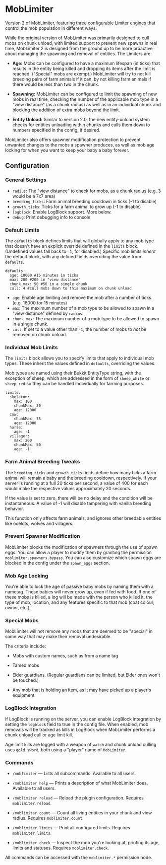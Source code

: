 MobLimiter
===========

Version 2 of MobLimiter, featuring three configurable Limiter engines that control the mob population in different ways.

While the original version of MobLimiter was primarily designed to cull mobs on chunk unload, with limited support to
prevent new spawns in real time, MobLimiter 2 is designed from the ground up to be more proactive about managing the
spawning and removal of entities. The Limiters are:

* **Age:** Mobs can be configured to have a maximum lifespan (in ticks) that results in the entity being killed and
dropping its items after the limit is reached. ("Special" mobs are exempt.) MobLimiter will try to not kill breeding
pairs of farm animals if it can, by not killing farm animals if there would be less than two in the chunk.

* **Spawning:** MobLimiter can be configured to limit the spawning of new mobs in real time, checking the number of the
applicable mob type in a "view distance" (as a chunk radius) as well as in an individual chunk and blocking the addition
of extra mobs beyond the limit.

* **Entity Unload:** Similar to version 2.0, the new entity-unload system checks for entities unloading within chunks and culls them down to numbers specified in the config, if desired.

MobLimiter also offers spawner modification protection to prevent unwanted changes to the mobs a spawner produces, as well as mob age locking for when you want to keep your baby a baby forever.

Configuration
-------------

### General Settings

* `radius`: The "view distance" to check for mobs, as a chunk radius (e.g. 3 would be a 7x7 area)
* `breeding_ticks`: Farm animal breeding cooldown in ticks (-1 to disable)
* `growth_ticks`: Ticks for a farm animal to grow up (-1 to disable)
* `logblock`: Enable LogBlock support. More below.
* `debug`: Print debugging info to console


### Default Limits

The `defaults` block defines limits that will globally apply to any mob type that doesn't have an explicit override
defined in the `limits` block. (Undefined values fall back to `-1`, for disabled.) Specific mob limits *inherit* the
default block, with any defined fields overriding the value from `defaults`.

```
defaults:
  age: 18000 #15 minutes in ticks
  max: 200 #200 in "view distance"
  chunk_max: 50 #50 in a single chunk
  cull: 4 #cull mobs down to this maximum on chunk unload
```

* `age`: Enable age limiting and remove the mob after a number of ticks. (e.g. 18000 for 15 minutes)
* `max`: The maximum number of a mob type to be allowed to spawn in a "view distance" defined by `radius`.
* `chunk_max`: The maximum number of a mob type to be allowed to spawn in a single chunk.
* `cull`: If set to a value other than `-1`, the number of mobs to *not* be removed on chunk unload.


### Individual Mob Limits

The `limits` block allows you to specify limits that apply to individual mob types. These inherit the values defined in
`defaults`, overriding the values.

Mob types are named using their Bukkit EntityType string, with the exception of sheep, which are addressed in the form of `sheep_white` or `sheep_red` so they can be handled individually for farming purposes.

```
limits:
  skeleton:
    max: 100
    chunkMax: 30
    age: 12000
  cow:
    chunkMax: 75
    age: 12000
  horse:
    age: -1
  villager:
    max: 200
    chunkMax: 50
    age: -1
```


### Farm Animal Breeding Tweaks

The `breeding_ticks` and `growth_ticks` fields define how many ticks a farm animal will remain a baby and the breeding 
cooldown, respectively. If your server is running at a full 20 ticks per second, a value of 400 for each would make
the respective values approximately 20 seconds.

If the value is set to zero, there will be no delay and the condition will be instantaneous. A value of -1 will disable
tampering with vanilla breeding behavior.

This function only affects farm animals, and ignores other breedable entities like ocelots, wolves and villagers.

### Prevent Spawner Modification

MobLimiter blocks the modification of spawners through the use of spawn eggs. You can allow a player to modify them by
granting the permission `moblimiter.spawners.bypass`. You can also customize which spawn eggs are blocked in the config
under the `spawn_eggs` section.

### Mob Age Locking

You're able to lock the age of passive baby mobs by naming them with a nametag. These babies will never grow up, even
if fed with food. If one of these mobs is killed, a log will be made with the person who killed it, the type of mob,
location, and any features specific to that mob (coat colour, owner, etc.).

### Special Mobs

MobLimiter will not remove any mobs that are deemed to be "special" in some way that may make their removal undesirable.

The criteria include:

* Mobs with custom names, such as from a name tag
 
* Tamed mobs

* Elder guardians. (Regular guardians can be limited, but Elder ones won't be touched.)

* Any mob that is holding an item, as it may have picked up a player's equipment.


### LogBlock Integration

If LogBlock is running on the server, you can enable LogBlock integration by setting the `logblock` field to true in the
 config file. When enabled, mob removals will be tracked as kills in LogBlock when MobLimiter performs a chunk unload 
 cull or age limit kill.

Age limit kills are logged with a weapon of `watch` and chunk unload culling uses `gold sword`, both using a "player" 
name of `MobLimiter`.


### Commands

* `/moblimiter` — Lists all subcommands. Available to all users.

* `/moblimiter help` — Prints a description of what MobLimiter does. Available to all users.

* `/moblimiter reload` — Reload the plugin configuration. Requires `moblimiter.reload`.

* `/moblimiter count` — Count all living entities in your chunk and view radius. Requires `moblimiter.count`.

* `/moblimiter limits` — Print all configured limits. Requires `moblimiter.limits`.

* `/moblimiter check` — Inspect the mob you're looking at, printing its age, limits and statuses. Requires `moblimiter.check`.

All commands can be accessed with the `moblimiter.*` permission node.

